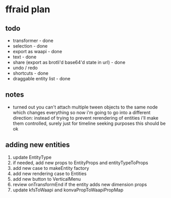 # ffraid plan

## todo
- transformer - done
- selection - done
- export as waapi - done
- text - done
- share (export as brotli'd base64'd state in url) - done
- undo / redo
- shortcuts - done
- draggable entity list - done

## notes
- turned out you can't attach multiple tween objects to the same node which changes everything so now i'm going to go into a different direction: instead of trying to prevent rerendering of entities i'll make them controlled, surely just for timeline seeking purposes this should be ok

## adding new entities
1. update EntityType
2. if needed, add new props to EntityProps and entityTypeToProps
3. add new case to makeEntity factory
4. add new rendering case to Entities
5. add new button to VerticalMenu
6. review onTransformEnd if the entity adds new dimension props
7. update kfsToWaapi and konvaPropToWaapiPropMap
